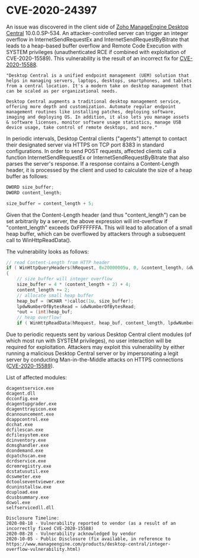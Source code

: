 # CVE-2020-24397

An issue was discovered in the client side of [Zoho ManageEngine Desktop Central](https://www.manageengine.com/products/desktop-central/) 10.0.0.SP-534. An attacker-controlled server can trigger an integer overflow in InternetSendRequestEx and InternetSendRequestByBitrate that leads to a heap-based buffer overflow and Remote Code Execution with SYSTEM privileges (unauthenticated RCE if combined with exploitation of CVE-2020-15589). This vulnerability is the result of an incorrect fix for [CVE-2020-15588](https://nvd.nist.gov/vuln/detail/CVE-2020-15588).

```
"Desktop Central is a unified endpoint management (UEM) solution that helps in managing servers, laptops, desktops, smartphones, and tablets from a central location. It's a modern take on desktop management that can be scaled as per organizational needs.

Desktop Central augments a traditional desktop management service, offering more depth and customization. Automate regular endpoint management routines like installing patches, deploying software, imaging and deploying OS. In addition, it also lets you manage assets & software licenses, monitor software usage statistics, manage USB device usage, take control of remote desktops, and more."
```

In periodic intervals, Desktop Central clients ("agents") attempt to contact their designated server via HTTPS on TCP port 8383 in standard configurations. In order to send POST requests, affected clients call a function InternetSendRequestEx or InternetSendRequestByBitrate that also parses the server's response. If a response contains a Content-Length header, it is processed by the client and used to calculate the size of a heap buffer as follows:

``` c
DWORD size_buffer;
DWORD content_length;

size_buffer = content_length + 5;
```
Given that the Content-Length header (and thus "content_length") can be set arbitrarily by a server, the above expression will int-overflow if "content_length" exceeds 0xFFFFFFFA.
This will lead to allocation of a small heap buffer, which can be overflowed by attackers through a subsequent call to WinHttpReadData().

The vulnerability looks as follows:
``` c
// read Content-Length from HTTP header
if ( WinHttpQueryHeaders(hRequest, 0x20000005u, 0, &content_length, &dwBufferLength, 0) )
{
    // size_buffer will integer overflow
    size_buffer = 4 * (content_length + 2) + 4;
    content_length += 2;
    // allocate small heap buffer
    heap_buf = (WCHAR *)calloc(1u, size_buffer);
    lpdwNumberOfBytesRead = &dwNumberOfBytesRead;
    *out = (int)heap_buf;
    // heap overflow!
    if ( WinHttpReadData(hRequest, heap_buf, content_length, lpdwNumberOfBytesRead) )
```

Due to periodic requests sent by various Desktop Central client modules (of which most run with SYSTEM privileges), no user interaction will be required for exploitation. Attackers may exploit this vulnerability by either running a malicious Desktop Central server or by impersonating a legit server by conducting Man-in-the-Middle attacks on HTTPS connections ([CVE-2020-15589](https://nvd.nist.gov/vuln/detail/CVE-2020-15589)).

List of affected modules:
```
dcagentservice.exe
dcagent.dll
dcconfig.exe
dcagentupgrader.exe
dcagenttrayicon.exe
dcannouncement.exe
dcappcontrol.exe
dcchat.exe
dcfilescan.exe
dcfilesystem.exe
dcinventory.exe
dcmsghandler.exe
dcondemand.exe
dcpatchscan.exe
dcrdservice.exe
dcremregistry.exe
dcstatusutil.exe
dcswmeter.exe
dctoolseventviewer.exe
dcuninstallsw.exe
dcupload.exe
dcusbsummary.exe
dcwol.exe
selfservicedll.dll
```

```
Disclosure Timeline:
2020-08-18 - Vulnerability reported to vendor (as a result of an incorrectly fixed CVE-2020-15588)
2020-08-28 - Vulnerability acknowledged by vendor
2020-10-05 - Public Disclosure (fix available, in reference to https://www.manageengine.com/products/desktop-central/integer-overflow-vulnerability.html)
```